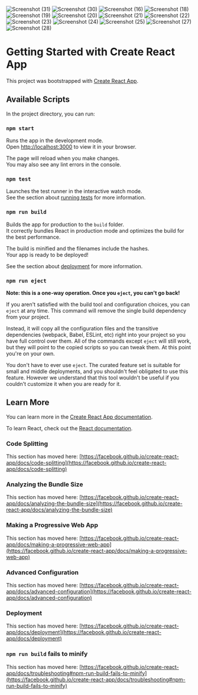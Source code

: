 ![Screenshot (31)](https://user-images.githubusercontent.com/56134448/157322029-51c93f4c-dcc4-42b2-91d4-d88d785f5d7a.png)
![Screenshot (30)](https://user-images.githubusercontent.com/56134448/157321198-7f3c410e-472a-49fc-8206-342aeef42dcc.png)
![Screenshot (16)](https://user-images.githubusercontent.com/56134448/157321206-607fc9d5-89a8-4f26-a192-0cba56959961.png)
![Screenshot (18)](https://user-images.githubusercontent.com/56134448/157321213-9e962a64-4755-468b-a0e0-d999ba384b39.png)
![Screenshot (19)](https://user-images.githubusercontent.com/56134448/157321214-cd1cc2a9-2e63-41c9-88f3-ad58237c27f2.png)
![Screenshot (20)](https://user-images.githubusercontent.com/56134448/157321216-25c11f7f-c336-46e9-a5ae-a218e6dd917c.png)
![Screenshot (21)](https://user-images.githubusercontent.com/56134448/157321223-90184b99-2acf-4805-83ed-d76106d0f677.png)
![Screenshot (22)](https://user-images.githubusercontent.com/56134448/157321224-05e606cc-1756-482b-b507-386fbfc47ec4.png)
![Screenshot (23)](https://user-images.githubusercontent.com/56134448/157321226-0e013105-921b-4755-ac29-db28a3747c82.png)
![Screenshot (24)](https://user-images.githubusercontent.com/56134448/157321228-fdfcdeed-1fa0-493b-bef8-d426a95b7fc7.png)
![Screenshot (25)](https://user-images.githubusercontent.com/56134448/157321230-87db3e9d-3341-4226-9045-2ac2e9389b6a.png)
![Screenshot (27)](https://user-images.githubusercontent.com/56134448/157321239-a585409e-4211-4332-acd9-cd8861bccf4e.png)
![Screenshot (28)](https://user-images.githubusercontent.com/56134448/157321242-a37966e3-0d17-4ce4-b06e-b5d7e54b2adc.png)



# Getting Started with Create React App

This project was bootstrapped with [Create React App](https://github.com/facebook/create-react-app).

## Available Scripts

In the project directory, you can run:

### `npm start`

Runs the app in the development mode.\
Open [http://localhost:3000](http://localhost:3000) to view it in your browser.

The page will reload when you make changes.\
You may also see any lint errors in the console.

### `npm test`

Launches the test runner in the interactive watch mode.\
See the section about [running tests](https://facebook.github.io/create-react-app/docs/running-tests) for more information.

### `npm run build`

Builds the app for production to the `build` folder.\
It correctly bundles React in production mode and optimizes the build for the best performance.

The build is minified and the filenames include the hashes.\
Your app is ready to be deployed!

See the section about [deployment](https://facebook.github.io/create-react-app/docs/deployment) for more information.

### `npm run eject`

**Note: this is a one-way operation. Once you `eject`, you can't go back!**

If you aren't satisfied with the build tool and configuration choices, you can `eject` at any time. This command will remove the single build dependency from your project.

Instead, it will copy all the configuration files and the transitive dependencies (webpack, Babel, ESLint, etc) right into your project so you have full control over them. All of the commands except `eject` will still work, but they will point to the copied scripts so you can tweak them. At this point you're on your own.

You don't have to ever use `eject`. The curated feature set is suitable for small and middle deployments, and you shouldn't feel obligated to use this feature. However we understand that this tool wouldn't be useful if you couldn't customize it when you are ready for it.

## Learn More

You can learn more in the [Create React App documentation](https://facebook.github.io/create-react-app/docs/getting-started).

To learn React, check out the [React documentation](https://reactjs.org/).

### Code Splitting

This section has moved here: [https://facebook.github.io/create-react-app/docs/code-splitting](https://facebook.github.io/create-react-app/docs/code-splitting)

### Analyzing the Bundle Size

This section has moved here: [https://facebook.github.io/create-react-app/docs/analyzing-the-bundle-size](https://facebook.github.io/create-react-app/docs/analyzing-the-bundle-size)

### Making a Progressive Web App

This section has moved here: [https://facebook.github.io/create-react-app/docs/making-a-progressive-web-app](https://facebook.github.io/create-react-app/docs/making-a-progressive-web-app)

### Advanced Configuration

This section has moved here: [https://facebook.github.io/create-react-app/docs/advanced-configuration](https://facebook.github.io/create-react-app/docs/advanced-configuration)

### Deployment

This section has moved here: [https://facebook.github.io/create-react-app/docs/deployment](https://facebook.github.io/create-react-app/docs/deployment)

### `npm run build` fails to minify

This section has moved here: [https://facebook.github.io/create-react-app/docs/troubleshooting#npm-run-build-fails-to-minify](https://facebook.github.io/create-react-app/docs/troubleshooting#npm-run-build-fails-to-minify)
